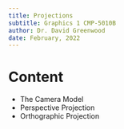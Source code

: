 ```yaml
---
title: Projections
subtitle: Graphics 1 CMP-5010B
author: Dr. David Greenwood
date: February, 2022
---
```


# Content

- The Camera Model
- Perspective Projection
- Orthographic Projection
